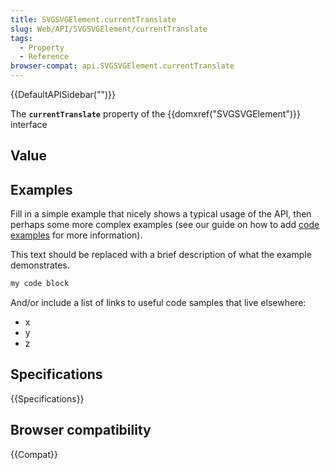 ```yaml
---
title: SVGSVGElement.currentTranslate
slug: Web/API/SVGSVGElement/currentTranslate
tags:
  - Property
  - Reference
browser-compat: api.SVGSVGElement.currentTranslate
---
```

{{DefaultAPISidebar("")}}

The **`currentTranslate`** property of the {{domxref("SVGSVGElement")}} interface 

## Value



## Examples

Fill in a simple example that nicely shows a typical usage of the API, then perhaps some more complex examples (see our guide on how to add [code examples](/en-US/docs/MDN/Contribute/Structures/Code_examples) for more information).

This text should be replaced with a brief description of what the example demonstrates.

```js
my code block
```

And/or include a list of links to useful code samples that live elsewhere:

*   x
*   y
*   z

## Specifications

{{Specifications}}

## Browser compatibility

{{Compat}}


